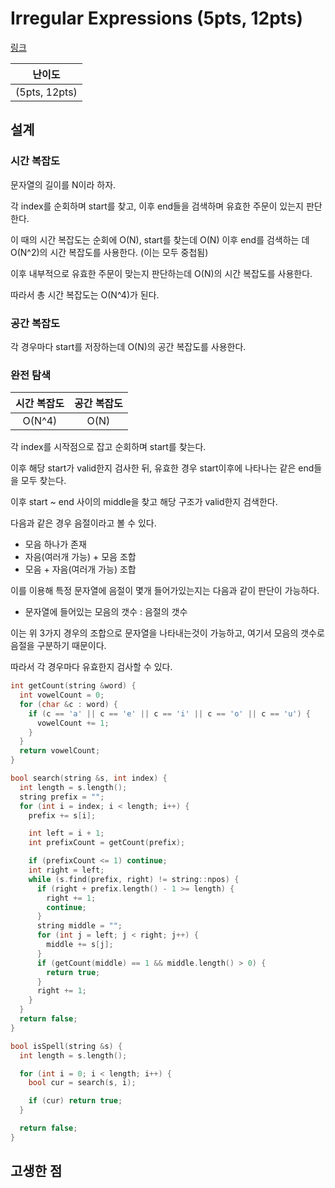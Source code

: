 # Irregular Expressions (5pts, 12pts)

[링크](https://codingcompetitions.withgoogle.com/kickstart/round/00000000008f4a94/0000000000b55464)

|    난이도     |
| :-----------: |
| (5pts, 12pts) |

## 설계

### 시간 복잡도

문자열의 길이를 N이라 하자.

각 index를 순회하며 start를 찾고, 이후 end들을 검색하며 유효한 주문이 있는지 판단한다.

이 때의 시간 복잡도는 순회에 O(N), start를 찾는데 O(N) 이후 end를 검색하는 데 O(N^2)의 시간 복잡도를 사용한다. (이는 모두 중첩됨)

이후 내부적으로 유효한 주문이 맞는지 판단하는데 O(N)의 시간 복잡도를 사용한다.

따라서 총 시간 복잡도는 O(N^4)가 된다.

### 공간 복잡도

각 경우마다 start를 저장하는데 O(N)의 공간 복잡도를 사용한다.

### 완전 탐색

| 시간 복잡도 | 공간 복잡도 |
| :---------: | :---------: |
|   O(N^4)    |    O(N)     |

각 index를 시작점으로 잡고 순회하며 start를 찾는다.

이후 해당 start가 valid한지 검사한 뒤, 유효한 경우 start이후에 나타나는 같은 end들을 모두 찾는다.

이후 start ~ end 사이의 middle을 찾고 해당 구조가 valid한지 검색한다.

다음과 같은 경우 음절이라고 볼 수 있다.

- 모음 하나가 존재
- 자음(여러개 가능) + 모음 조합
- 모음 + 자음(여러개 가능) 조합

이를 이용해 특정 문자열에 음절이 몇개 들어가있는지는 다음과 같이 판단이 가능하다.

- 문자열에 들어있는 모음의 갯수 : 음절의 갯수

이는 위 3가지 경우의 조합으로 문자열을 나타내는것이 가능하고, 여기서 모음의 갯수로 음절을 구분하기 때문이다.

따라서 각 경우마다 유효한지 검사할 수 있다.

```cpp
int getCount(string &word) {
  int vowelCount = 0;
  for (char &c : word) {
    if (c == 'a' || c == 'e' || c == 'i' || c == 'o' || c == 'u') {
      vowelCount += 1;
    }
  }
  return vowelCount;
}

bool search(string &s, int index) {
  int length = s.length();
  string prefix = "";
  for (int i = index; i < length; i++) {
    prefix += s[i];

    int left = i + 1;
    int prefixCount = getCount(prefix);

    if (prefixCount <= 1) continue;
    int right = left;
    while (s.find(prefix, right) != string::npos) {
      if (right + prefix.length() - 1 >= length) {
        right += 1;
        continue;
      }
      string middle = "";
      for (int j = left; j < right; j++) {
        middle += s[j];
      }
      if (getCount(middle) == 1 && middle.length() > 0) {
        return true;
      }
      right += 1;
    }
  }
  return false;
}

bool isSpell(string &s) {
  int length = s.length();

  for (int i = 0; i < length; i++) {
    bool cur = search(s, i);

    if (cur) return true;
  }

  return false;
}
```

## 고생한 점
